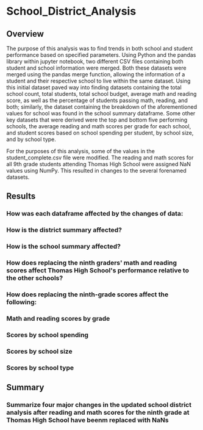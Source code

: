 # School_District_Analysis

## Overview
The purpose of this analysis was to find trends in both school and student performance based on specified parameters. Using Python and the pandas library within jupyter notebook, two different CSV files containing both student and school information were merged. Both these datasets were merged using the pandas merge function, allowing the information of a student and their respective school to live within the same dataset. Using this initial dataset paved way into finding datasets containing the total school count, total students, total school budget, average math and reading score, as well as the percentage of students passing math, reading, and both; similarly, the dataset containing the breakdown of the aforementioned values for school was found in the school summary dataframe. Some other key datasets that were derived were the top and bottom five performing schools, the average reading and math scores per grade for each school, and student scores based on school spending per student, by school size, and by school type. 

For the purposes of this analysis, some of the values in the student_complete.csv file were modified. The reading and math scores for all 9th grade students attending Thomas High School were assigned NaN values using NumPy. This resulted in changes to the several forenamed datasets. 

## Results 


### How was each dataframe affected by the changes of data:
### How is the district summary affected?
### How is the school summary affected?
### How does replacing the ninth graders' math and reading scores affect Thomas High School's performance relative to the other schools?
### How does replacing the ninth-grade scores affect the following:
### Math and reading scores by grade
### Scores by school spending
### Scores by school size
### Scores by school type

## Summary
### Summarize four major changes in the updated school district analysis after reading and math scores for the ninth grade at Thomas High School have beenm replaced with NaNs
